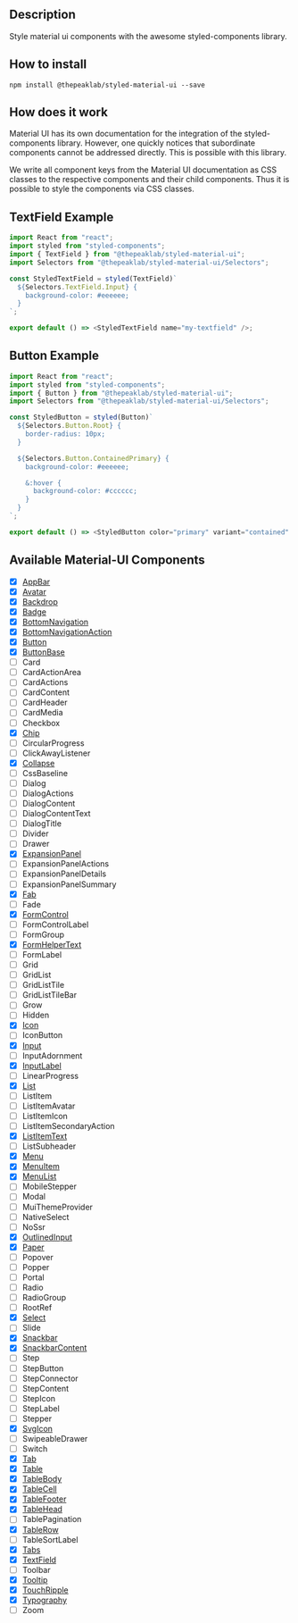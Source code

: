 ## Description

Style material ui components with the awesome styled-components library.

## How to install

```console
npm install @thepeaklab/styled-material-ui --save
```

## How does it work

Material UI has its own documentation for the integration of the styled-components library. However, one quickly notices that subordinate components cannot be addressed directly. This is possible with this library.

We write all component keys from the Material UI documentation as CSS classes to the respective components and their child components. Thus it is possible to style the components via CSS classes.

## TextField Example

```javascript
import React from "react";
import styled from "styled-components";
import { TextField } from "@thepeaklab/styled-material-ui";
import Selectors from "@thepeaklab/styled-material-ui/Selectors";

const StyledTextField = styled(TextField)`
  ${Selectors.TextField.Input} {
    background-color: #eeeeee;
  }
`;

export default () => <StyledTextField name="my-textfield" />;
```

## Button Example

```javascript
import React from "react";
import styled from "styled-components";
import { Button } from "@thepeaklab/styled-material-ui";
import Selectors from "@thepeaklab/styled-material-ui/Selectors";

const StyledButton = styled(Button)`
  ${Selectors.Button.Root} {
    border-radius: 10px;
  }

  ${Selectors.Button.ContainedPrimary} {
    background-color: #eeeeee;

    &:hover {
      background-color: #cccccc;
    }
  }
`;

export default () => <StyledButton color="primary" variant="contained" />;
```

## Available Material-UI Components

- [x] [AppBar](https://material-ui.com/api/app-bar/#css)
- [x] [Avatar](https://material-ui.com/api/avatar/#css)
- [x] [Backdrop](https://material-ui.com/api/backdrop/#css)
- [x] [Badge](https://material-ui.com/api/badge/#css)
- [x] [BottomNavigation](https://material-ui.com/api/bottom-navigation/#css)
- [x] [BottomNavigationAction](https://material-ui.com/api/bottom-navigation-action/#css)
- [x] [Button](https://material-ui.com/api/button/#css)
- [x] [ButtonBase](https://material-ui.com/api/button-base/#css)
- [ ] Card
- [ ] CardActionArea
- [ ] CardActions
- [ ] CardContent
- [ ] CardHeader
- [ ] CardMedia
- [ ] Checkbox
- [x] [Chip](https://material-ui.com/api/chip/#css)
- [ ] CircularProgress
- [ ] ClickAwayListener
- [x] [Collapse](https://material-ui.com/api/collapse/#css)
- [ ] CssBaseline
- [ ] Dialog
- [ ] DialogActions
- [ ] DialogContent
- [ ] DialogContentText
- [ ] DialogTitle
- [ ] Divider
- [ ] Drawer
- [x] [ExpansionPanel](https://material-ui.com/api/expansion-panel/#css)
- [ ] ExpansionPanelActions
- [ ] ExpansionPanelDetails
- [ ] ExpansionPanelSummary
- [x] [Fab](https://material-ui.com/api/fab/#fab-api)
- [ ] Fade
- [x] [FormControl](https://material-ui.com/api/form-control/#css)
- [ ] FormControlLabel
- [ ] FormGroup
- [x] [FormHelperText](https://material-ui.com/api/form-helper-text/#css)
- [ ] FormLabel
- [ ] Grid
- [ ] GridList
- [ ] GridListTile
- [ ] GridListTileBar
- [ ] Grow
- [ ] Hidden
- [x] [Icon](https://material-ui.com/api/icon/#css)
- [ ] IconButton
- [x] [Input](https://material-ui.com/api/input/#css)
- [ ] InputAdornment
- [x] [InputLabel](https://material-ui.com/api/input-label/#css)
- [ ] LinearProgress
- [x] [List](https://material-ui.com/api/list/#css)
- [ ] ListItem
- [ ] ListItemAvatar
- [ ] ListItemIcon
- [ ] ListItemSecondaryAction
- [x] [ListItemText](https://material-ui.com/api/list-item-text/#css)
- [ ] ListSubheader
- [x] [Menu](https://material-ui.com/api/menu/#css)
- [x] [MenuItem](https://material-ui.com/api/menu-item/#css)
- [x] [MenuList](https://material-ui.com/api/menu-list/#css)
- [ ] MobileStepper
- [ ] Modal
- [ ] MuiThemeProvider
- [ ] NativeSelect
- [ ] NoSsr
- [x] [OutlinedInput](https://material-ui.com/api/outlined-input/#css)
- [x] [Paper](https://material-ui.com/api/paper/#css)
- [ ] Popover
- [ ] Popper
- [ ] Portal
- [ ] Radio
- [ ] RadioGroup
- [ ] RootRef
- [x] [Select](https://material-ui.com/api/select/#css)
- [ ] Slide
- [x] [Snackbar](https://material-ui.com/api/snackbar/#css)
- [x] [SnackbarContent](https://material-ui.com/api/snackbar-content/#css)
- [ ] Step
- [ ] StepButton
- [ ] StepConnector
- [ ] StepContent
- [ ] StepIcon
- [ ] StepLabel
- [ ] Stepper
- [x] [SvgIcon](https://material-ui.com/api/svg-icon/#css)
- [ ] SwipeableDrawer
- [ ] Switch
- [x] [Tab](https://material-ui.com/api/tab/#css)
- [x] [Table](https://material-ui.com/api/table/#css)
- [x] [TableBody](https://material-ui.com/api/table-body/#css)
- [x] [TableCell](https://material-ui.com/api/table-cell/#css)
- [x] [TableFooter](https://material-ui.com/api/table-footer/#css)
- [x] [TableHead](https://material-ui.com/api/table-head/#css)
- [ ] TablePagination
- [x] [TableRow](https://material-ui.com/api/table-row/#css)
- [ ] TableSortLabel
- [x] [Tabs](https://material-ui.com/api/tabs/#css)
- [x] [TextField](https://material-ui.com/api/text-field/#css)
- [ ] Toolbar
- [x] [Tooltip](https://material-ui.com/api/tooltip/#css)
- [x] [TouchRipple](https://material-ui.com/api/touch-ripple/#css)
- [x] [Typography](https://material-ui.com/api/typography/#css)
- [ ] Zoom
